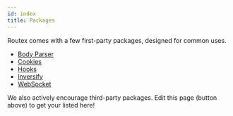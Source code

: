 ```yaml
---
id: index
title: Packages
---
```


Routex comes with a few first-party packages, designed for common uses.

- [Body Parser](./body-parser.md)
- [Cookies](./cookies.md)
- [Hooks](./hooks.md)
- [Inversify](./inversify.md)
- [WebSocket](./websocket.md)

We also actively encourage third-party packages. Edit this page (button above) to get your listed here!
